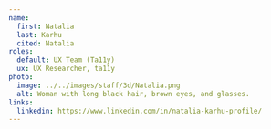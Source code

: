 ```yaml
---
name:
  first: Natalia
  last: Karhu
  cited: Natalia
roles:
  default: UX Team (Ta11y)
  ux: UX Researcher, ta11y
photo:
  image: ../../images/staff/3d/Natalia.png
  alt: Woman with long black hair, brown eyes, and glasses.
links:
  linkedin: https://www.linkedin.com/in/natalia-karhu-profile/
---
```

